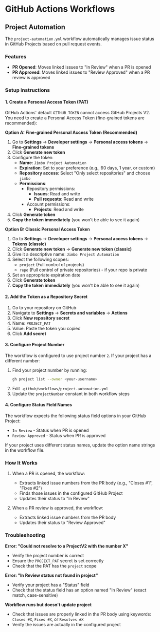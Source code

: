 # GitHub Actions Workflows

## Project Automation

The `project-automation.yml` workflow automatically manages issue status in GitHub Projects based on pull request events.

### Features

- **PR Opened**: Moves linked issues to "In Review" when a PR is opened
- **PR Approved**: Moves linked issues to "Review Approved" when a PR review is approved

### Setup Instructions

#### 1. Create a Personal Access Token (PAT)

GitHub Actions' default `GITHUB_TOKEN` cannot access GitHub Projects V2. You need to create a Personal Access Token (fine-grained tokens are recommended):

**Option A: Fine-grained Personal Access Token (Recommended)**

1. Go to **Settings** → **Developer settings** → **Personal access tokens** → **Fine-grained tokens**
2. Click **Generate new token**
3. Configure the token:
   - **Name**: `Jimbo Project Automation`
   - **Expiration**: Set to your preference (e.g., 90 days, 1 year, or custom)
   - **Repository access**: Select "Only select repositories" and choose `jimbo`
   - **Permissions**:
     - Repository permissions:
       - **Issues**: Read and write
       - **Pull requests**: Read and write
     - Account permissions:
       - **Projects**: Read and write
4. Click **Generate token**
5. **Copy the token immediately** (you won't be able to see it again)

**Option B: Classic Personal Access Token**

1. Go to **Settings** → **Developer settings** → **Personal access tokens** → **Tokens (classic)**
2. Click **Generate new token** → **Generate new token (classic)**
3. Give it a descriptive name: `Jimbo Project Automation`
4. Select the following scopes:
   - `project` (Full control of projects)
   - `repo` (Full control of private repositories) - if your repo is private
5. Set an appropriate expiration date
6. Click **Generate token**
7. **Copy the token immediately** (you won't be able to see it again)

#### 2. Add the Token as a Repository Secret

1. Go to your repository on GitHub
2. Navigate to **Settings** → **Secrets and variables** → **Actions**
3. Click **New repository secret**
4. Name: `PROJECT_PAT`
5. Value: Paste the token you copied
6. Click **Add secret**

#### 3. Configure Project Number

The workflow is configured to use project number `2`. If your project has a different number:

1. Find your project number by running:
   ```bash
   gh project list --owner <your-username>
   ```
2. Edit `.github/workflows/project-automation.yml`
3. Update the `projectNumber` constant in both workflow steps

#### 4. Configure Status Field Names

The workflow expects the following status field options in your GitHub Project:

- `In Review` - Status when PR is opened
- `Review Approved` - Status when PR is approved

If your project uses different status names, update the option name strings in the workflow file.

### How It Works

1. When a PR is opened, the workflow:
   - Extracts linked issue numbers from the PR body (e.g., "Closes #1", "Fixes #2")
   - Finds those issues in the configured GitHub Project
   - Updates their status to "In Review"

2. When a PR review is approved, the workflow:
   - Extracts linked issue numbers from the PR body
   - Updates their status to "Review Approved"

### Troubleshooting

**Error: "Could not resolve to a ProjectV2 with the number X"**
- Verify the project number is correct
- Ensure the `PROJECT_PAT` secret is set correctly
- Check that the PAT has the `project` scope

**Error: "In Review status not found in project"**
- Verify your project has a "Status" field
- Check that the status field has an option named "In Review" (exact match, case-sensitive)

**Workflow runs but doesn't update project**
- Check that issues are properly linked in the PR body using keywords: `Closes #X`, `Fixes #X`, or `Resolves #X`
- Verify the issues are actually in the configured project
